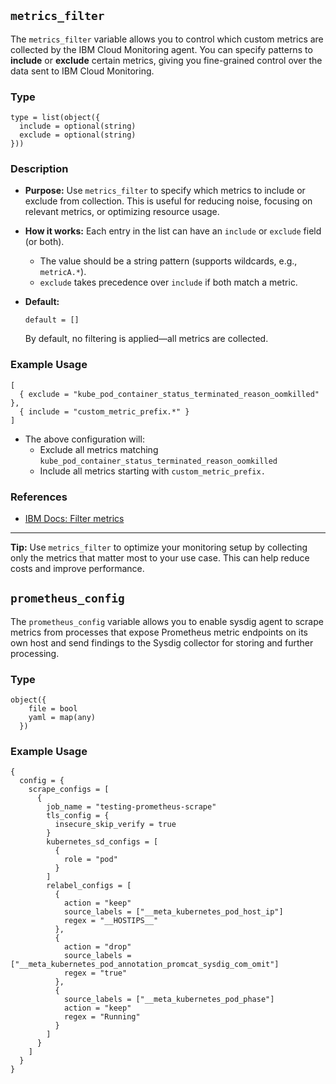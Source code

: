 ## `metrics_filter`

The `metrics_filter` variable allows you to control which custom metrics are collected by the IBM Cloud Monitoring agent. You can specify patterns to **include** or **exclude** certain metrics, giving you fine-grained control over the data sent to IBM Cloud Monitoring.

### Type

```hcl
type = list(object({
  include = optional(string)
  exclude = optional(string)
}))
```

### Description

- **Purpose:**
  Use `metrics_filter` to specify which metrics to include or exclude from collection. This is useful for reducing noise, focusing on relevant metrics, or optimizing resource usage.

- **How it works:**
  Each entry in the list can have an `include` or `exclude` field (or both).
  - The value should be a string pattern (supports wildcards, e.g., `metricA.*`).
  - `exclude` takes precedence over `include` if both match a metric.

- **Default:**
  ```hcl
  default = []
  ```
  By default, no filtering is applied—all metrics are collected.

### Example Usage

```hcl
[
  { exclude = "kube_pod_container_status_terminated_reason_oomkilled" },
  { include = "custom_metric_prefix.*" }
]
```

- The above configuration will:
  - Exclude all metrics matching `kube_pod_container_status_terminated_reason_oomkilled`
  - Include all metrics starting with `custom_metric_prefix.`

### References

- [IBM Docs: Filter metrics](https://cloud.ibm.com/docs/monitoring?topic=monitoring-change_kube_agent#change_kube_agent_inc_exc_metrics)
---

**Tip:**
Use `metrics_filter` to optimize your monitoring setup by collecting only the metrics that matter most to your use case. This can help reduce costs and improve performance.

## `prometheus_config`

The `prometheus_config` variable allows you to enable sysdig agent to scrape metrics from processes that expose Prometheus metric endpoints on its own host and send findings to the Sysdig collector for storing and further processing.

### Type

```hcl
object({
    file = bool
    yaml = map(any)
  })
```

### Example Usage

```hcl
{
  config = {
    scrape_configs = [
      {
        job_name = "testing-prometheus-scrape"
        tls_config = {
          insecure_skip_verify = true
        }
        kubernetes_sd_configs = [
          {
            role = "pod"
          }
        ]
        relabel_configs = [
          {
            action = "keep"
            source_labels = ["__meta_kubernetes_pod_host_ip"]
            regex = "__HOSTIPS__"
          },
          {
            action = "drop"
            source_labels = ["__meta_kubernetes_pod_annotation_promcat_sysdig_com_omit"]
            regex = "true"
          },
          {
            source_labels = ["__meta_kubernetes_pod_phase"]
            action = "keep"
            regex = "Running"
          }
        ]
      }
    ]
  }
}
```
